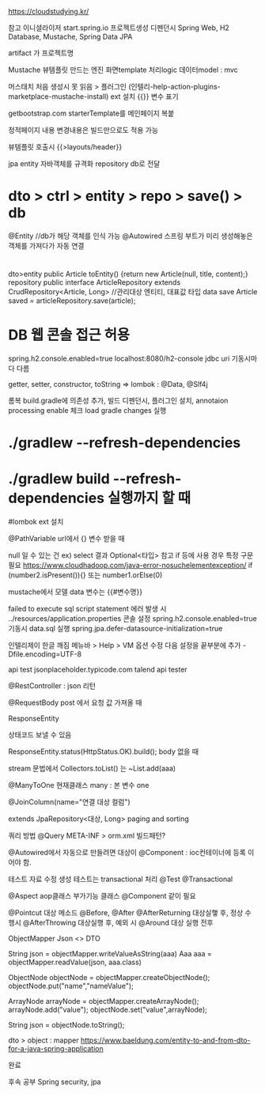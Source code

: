 https://cloudstudying.kr/

참고 이니셜라이저
start.spring.io
	프로젝트생성 디펜던시 Spring Web, H2 Database, Mustache, Spring Data JPA

artifact 가 프로젝트명

Mustache 뷰템플릿 만드는 엔진
화면template 처리logic 데이터model : mvc

머스태치 처음 생성시 못 읽음 > 플러그인 (인텔리-help-action-plugins-marketplace-mustache-install)
	ext 설치
	{{}} 변수 표기

getbootstrap.com
	starterTemplate를 메인페이지 복붙

정적페이지 내용 변경내용은 빌드만으로도 적용 가능

뷰템플릿 호출시 {{>layouts/header}}

jpa
	entity 자바객체를 규격화
	repository db로 전달
# dto > ctrl > entity > repo > save() > db

@Entity //db가 해당 객체를 인식 가능
@Autowired 스프링 부트가 미리 생성해놓은 객체를 가져다가 자동 연결

#
dto>entity
public Article toEntity() {return new Article(null, title, content);}
repository
public interface ArticleRepository extends CrudRepository<Article, Long> //관리대상 엔티티, 대표값 타입
data save
Article saved = articleRepository.save(article);

# DB 웹 콘솔 접근 허용
spring.h2.console.enabled=true
localhost:8080/h2-console
	jdbc uri 기동시마다 다름

getter, setter, constructor, toString =>
	lombok : @Data, @Slf4j

롬복
build.gradle에 의존성 추가, 빌드 디펜던시, 플러그인 설치, annotaion processing enable 체크
	load gradle changes 실행
#		./gradlew --refresh-dependencies
#		./gradlew build --refresh-dependencies 실행까지 할 때

#lombok ext 설치

@PathVariable
	 url에서 {} 변수 받을 때

null 일 수 있는 건 ex) select 결과
	Optional<타입>
	참고 if 등에 사용 경우 특정 구문필요
		https://www.cloudhadoop.com/java-error-nosuchelementexception/
			if (number2.isPresent()){}
			또는 number1.orElse(0)

mustache에서 모델 data 변수는 {{#변수명}}

failed to execute sql script statement 에러 발생 시
../resources/application.properties
콘솔 설정
  spring.h2.console.enabled=true
기동시 data.sql 실행
  spring.jpa.defer-datasource-initialization=true

인텔리제이 한글 깨짐
 메뉴바 > Help > VM 옵션 수정
다음 설정을 끝부분에 추가
-Dfile.encoding=UTF-8

api test
	jsonplaceholder.typicode.com
	talend api tester

@RestController : json 리턴

@RequestBody
	post 에서 요청 값 가져올 때

ResponseEntity<Article>
	상태코드 보낼 수 있음

ResponseEntity.status(HttpStatus.OK).build();
	body 없을 때

stream 문법에서
Collectors.toList() 는
	~List.add(aaa)

@ManyToOne
	현재클래스 many : 본 변수 one

@JoinColumn(name="연결 대상 컬럼")

extends JpaRepository<대상, Long>
	paging and sorting

쿼리 방법
	@Query
	META-INF > orm.xml
	빌드패턴?

@Autowired에서 자동으로 만들려면 대상이 @Component : ioc컨테이너에 등록 이어야 함.

테스트
자료 수정 생성 테스트는 transactional 처리
@Test
  @Transactional

@Aspect aop클래스 부가기능 클래스
	@Component 같이 필요

@Pointcut 대상 메소드
@Before, @After
@AfterReturning 대상실햏 후, 정상 수행시
@AfterThrowing 대상실행 후, 예외 시
@Around 대상 실행 전후

ObjectMapper
Json <> DTO

String json = objectMapper.writeValueAsString(aaa)
Aaa aaa = objectMapper.readValue(json, aaa.class)

ObjectNode objectNode = objectMapper.createObjectNode();
objectNode.put("name","nameValue");

ArrayNode arrayNode = objectMapper.createArrayNode();
arrayNode.add("value");
objectNode.set("value",arrayNode);

String json = objectNode.toString();

dto > object : mapper
https://www.baeldung.com/entity-to-and-from-dto-for-a-java-spring-application

완료

후속 공부 Spring security, jpa